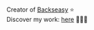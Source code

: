 Creator of [Backseasy](https://backseasy.com) ⭐ <br>
Discover my work: [here](https://www.flavioaquila.com) 🧑🏻‍💻
